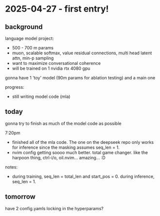 # 2025-04-27 - first entry!

## background
language model project:
* 500 - 700 m params
* muon, scalable softmax, value residual connections, multi head latent attn, min-p sampling
* want to maximize conversational coherence 
* will be trained on 1 nvidia rtx 4080 gpu

gonna have 1 'toy' model (90m params for ablation testing) and a main one


progress:
* still writing model code (mla)

## today
gonna try to finish as much of the model code as possible

7:20pm
* finished all of the mla code. The one on the deepseek repo only works for inference since the masking assumes seq_len = 1.
* nvim config getting soooo much better. total game changer. like the harpoon thing, ctrl-i/o, oil.nvim... amazing... :D


notes:
* during training, seq_len = total_len and start_pos = 0. during inference, seq_len = 1.

## tomorrow
have 2 config.yamls locking in the hyperparams?
